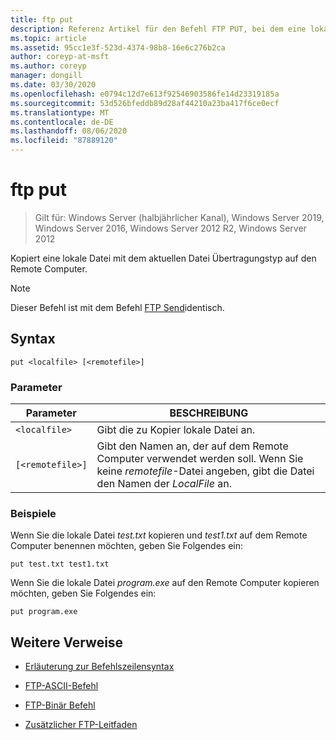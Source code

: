 ```yaml
---
title: ftp put
description: Referenz Artikel für den Befehl FTP PUT, bei dem eine lokale Datei mit dem aktuellen Datei Übertragungstyp auf den Remote Computer kopiert wird.
ms.topic: article
ms.assetid: 95cc1e3f-523d-4374-98b8-16e6c276b2ca
author: coreyp-at-msft
ms.author: coreyp
manager: dongill
ms.date: 03/30/2020
ms.openlocfilehash: e0794c12d7e613f92546903586fe14d23319185a
ms.sourcegitcommit: 53d526bfeddb89d28af44210a23ba417f6ce0ecf
ms.translationtype: MT
ms.contentlocale: de-DE
ms.lasthandoff: 08/06/2020
ms.locfileid: "87889120"
---
```

# <a name="ftp-put"></a>ftp put

> Gilt für: Windows Server (halbjährlicher Kanal), Windows Server 2019, Windows Server 2016, Windows Server 2012 R2, Windows Server 2012

Kopiert eine lokale Datei mit dem aktuellen Datei Übertragungstyp auf den Remote Computer.

> [!NOTE]
> Dieser Befehl ist mit dem Befehl [FTP Send](ftp-send_1.md)identisch.

## <a name="syntax"></a>Syntax

```
put <localfile> [<remotefile>]
```

### <a name="parameters"></a>Parameter

| Parameter | BESCHREIBUNG |
| --------- | ----------- |
| `<localfile>` | Gibt die zu Kopier lokale Datei an. |
| `[<remotefile>]` | Gibt den Namen an, der auf dem Remote Computer verwendet werden soll. Wenn Sie keine *remotefile*-Datei angeben, gibt die Datei den Namen der *LocalFile* an.|

### <a name="examples"></a>Beispiele

Wenn Sie die lokale Datei *test.txt* kopieren und *test1.txt* auf dem Remote Computer benennen möchten, geben Sie Folgendes ein:

```
put test.txt test1.txt
```

Wenn Sie die lokale Datei *program.exe* auf den Remote Computer kopieren möchten, geben Sie Folgendes ein:

```
put program.exe
```

## <a name="additional-references"></a>Weitere Verweise

- [Erläuterung zur Befehlszeilensyntax](command-line-syntax-key.md)

- [FTP-ASCII-Befehl](ftp-ascii.md)

- [FTP-Binär Befehl](ftp-binary.md)

- [Zusätzlicher FTP-Leitfaden](/previous-versions/orphan-topics/ws.10/cc756013(v=ws.10))
